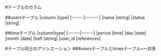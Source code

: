 #テーブルのカラム

##usersテーブル
|column |type|
|:-----:|:------:|
|name   |string|
|status |string|

##timeテーブル
|column|type|
|:-----:|:-----:|
|period   |time|
|day      |date|
|month    |date|
|half     |string|
|user_id  |references|

#テーブル同士のアソシエーション
###usersテーブルとtimesテーブル=一対多
